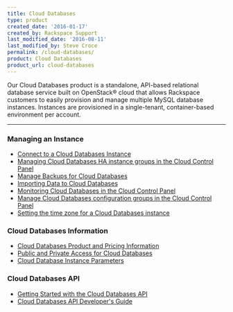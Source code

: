 ```yaml
---
title: Cloud Databases
type: product
created_date: '2016-01-17'
created_by: Rackspace Support
last_modified_date: '2016-08-11'
last_modified_by: Steve Croce
permalink: /cloud-databases/
product: Cloud Databases
product_url: cloud-databases
---
```


<p class="lead" markdown="1">Our Cloud Databases product is a standalone, API-based relational database service built on OpenStack&reg; cloud that allows Rackspace customers to easily provision and manage multiple MySQL database instances. Instances are provisioned in a single-tenant, container-based environment per account.</p>

<hr />

###  Managing an Instance

- [Connect to a Cloud Databases Instance](/how-to/connect-to-a-cloud-databases-instance)
- [Managing Cloud Databases HA instance groups in the Cloud Control Panel](/how-to/managing-cloud-databases-ha-groups-in-the-cloud-control-panel)
- [Manage Backups for Cloud Databases](/how-to/managing-backups-for-cloud-databases)
- [Importing Data to Cloud Databases](/how-to/importing-data-into-cloud-databases)
- [Monitoring Cloud Databases in the Cloud Control Panel](/how-to/monitoring-cloud-databases-in-the-cloud-control-panel)
- [Manage Cloud Databases configuration groups in the Cloud Control Panel](/how-to/managing-cloud-databases-configuration-groups-in-the-cloud-control-panel)
- [Setting the time zone for a Cloud Databases instance](/how-to/setting-the-time-zone-for-a-cloud-databases-instance)

###  Cloud Databases Information

- [Cloud Databases Product and Pricing Information](http://www.rackspace.com/cloud/databases)
- [Public and Private Access for Cloud Databases](/how-to/public-and-private-access-for-cloud-databases)
- [Cloud Database Instance Parameters](/how-to/cloud-database-instance-parameters)

###  Cloud Databases API

- [Getting Started with the Cloud Databases API](https://developer.rackspace.com/docs/cloud-databases/v1/developer-guide/#getting-started)
- [Cloud Databases API Developer's Guide](https://developer.rackspace.com/docs/cloud-databases/v1/developer-guide/)
